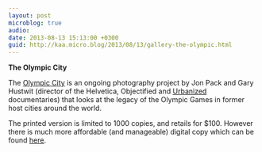 ```yaml
---
layout: post
microblog: true
audio: 
date: 2013-08-13 15:13:00 +0300
guid: http://kaa.micro.blog/2013/08/13/gallery-the-olympic.html
---
```

<strong>The Olympic City</strong>

<p>The <a href="http://olympiccityproject.com">Olympic City</a> is an ongoing photography project by Jon Pack and Gary Hustwit (director of the Helvetica, Objectified and <a href="http://urbanizedfilm.com">Urbanized</a> documentaries) that looks at the legacy of the Olympic Games in former host cities around the world.</p>

<p>The printed version is limited to 1000 copies, and retails for $100. However there is much more affordable (and manageable) digital copy which can be found <a href="http://versionspublishing.com">here</a>.</p>
